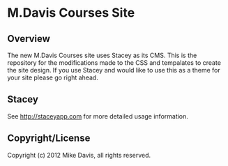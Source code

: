 # M.Davis Courses Site  

## Overview
The new M.Davis Courses site uses Stacey as its CMS. This is the repository for the modifications made to the CSS and tempalates to create the site design.  If you use Stacey and would like to use this as a theme for your site please go right ahead.


## Stacey
See <http://staceyapp.com> for more detailed usage information.  
  

## Copyright/License
Copyright (c) 2012 Mike Davis, all rights reserved.